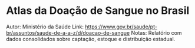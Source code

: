 # Atlas da Doação de Sangue no Brasil
Autor: Ministério da Saúde
Link: https://www.gov.br/saude/pt-br/assuntos/saude-de-a-a-z/d/doacao-de-sangue
Notas: Relatório com dados consolidados sobre captação, estoque e distribuição estadual.
